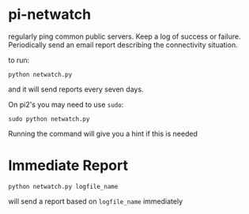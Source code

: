 pi-netwatch
=====

regularly ping common public servers. Keep a log of success or failure. Periodically send an email report describing the connectivity situation.

to run:

`python netwatch.py`

and it will send reports every seven days.

On pi2's you may need to use `sudo`:

`sudo python netwatch.py`

Running the command will give you a hint if this is needed

Immediate Report
==

`python netwatch.py logfile_name`

will send a report based on `logfile_name` immediately
